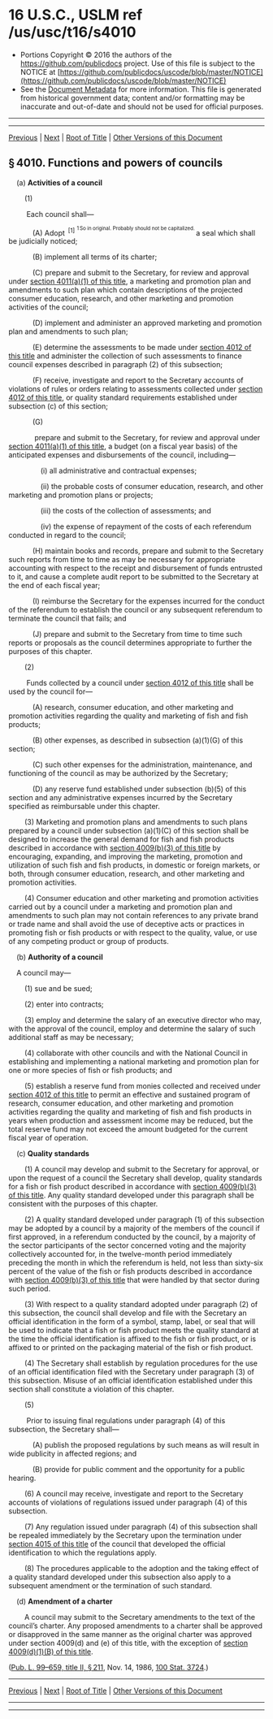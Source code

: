 ---
---

# 16 U.S.C., USLM ref /us/usc/t16/s4010

* Portions Copyright © 2016 the authors of the https://github.com/publicdocs project.
  Use of this file is subject to the NOTICE at [https://github.com/publicdocs/uscode/blob/master/NOTICE](https://github.com/publicdocs/uscode/blob/master/NOTICE)
* See the [Document Metadata](././../../../..//README.md) for more information.
  This file is generated from historical government data; content and/or formatting may be inaccurate and out-of-date and should not be used for official purposes.

----------
----------

[Previous](./../../../..//us/usc/t16/ch60/m__us_usc_t16_s4009.md) | [Next](./../../../..//us/usc/t16/ch60/m__us_usc_t16_s4011.md) | [Root of Title](./../../../../) | [Other Versions of this Document](https://publicdocs.github.io/go/links?ns=uslm&ref=%2Fus%2Fusc%2Ft16%2Fs4010)

## § 4010. Functions and powers of councils

    (a) __Activities of a council__ 

        (1)

         Each council shall—

            (A) Adopt  <sup>\[1\]</sup>  <sup><sup> 1 So in original. Probably should not be capitalized. </sup></sup>  a seal which shall be judicially noticed;

            (B) implement all terms of its charter;

            (C) prepare and submit to the Secretary, for review and approval under [section 4011(a)(1) of this title][/us/usc/t16/s4011/a/1], a marketing and promotion plan and amendments to such plan which contain descriptions of the projected consumer education, research, and other marketing and promotion activities of the council;

            (D) implement and administer an approved marketing and promotion plan and amendments to such plan;

            (E) determine the assessments to be made under [section 4012 of this title][/us/usc/t16/s4012] and administer the collection of such assessments to finance council expenses described in paragraph (2) of this subsection;

            (F) receive, investigate and report to the Secretary accounts of violations of rules or orders relating to assessments collected under [section 4012 of this title][/us/usc/t16/s4012], or quality standard requirements established under subsection (c) of this section;

            (G)

             prepare and submit to the Secretary, for review and approval under [section 4011(a)(1) of this title][/us/usc/t16/s4011/a/1], a budget (on a fiscal year basis) of the anticipated expenses and disbursements of the council, including—

                (i) all administrative and contractual expenses;

                (ii) the probable costs of consumer education, research, and other marketing and promotion plans or projects;

                (iii) the costs of the collection of assessments; and

                (iv) the expense of repayment of the costs of each referendum conducted in regard to the council;

            (H) maintain books and records, prepare and submit to the Secretary such reports from time to time as may be necessary for appropriate accounting with respect to the receipt and disbursement of funds entrusted to it, and cause a complete audit report to be submitted to the Secretary at the end of each fiscal year;

            (I) reimburse the Secretary for the expenses incurred for the conduct of the referendum to establish the council or any subsequent referendum to terminate the council that fails; and

            (J) prepare and submit to the Secretary from time to time such reports or proposals as the council determines appropriate to further the purposes of this chapter.

        (2)

         Funds collected by a council under [section 4012 of this title][/us/usc/t16/s4012] shall be used by the council for—

            (A) research, consumer education, and other marketing and promotion activities regarding the quality and marketing of fish and fish products;

            (B) other expenses, as described in subsection (a)(1)(G) of this section;

            (C) such other expenses for the administration, maintenance, and functioning of the council as may be authorized by the Secretary;

            (D) any reserve fund established under subsection (b)(5) of this section and any administrative expenses incurred by the Secretary specified as reimbursable under this chapter.

        (3) Marketing and promotion plans and amendments to such plans prepared by a council under subsection (a)(1)(C) of this section shall be designed to increase the general demand for fish and fish products described in accordance with [section 4009(b)(3) of this title][/us/usc/t16/s4009/b/3] by encouraging, expanding, and improving the marketing, promotion and utilization of such fish and fish products, in domestic or foreign markets, or both, through consumer education, research, and other marketing and promotion activities.

        (4) Consumer education and other marketing and promotion activities carried out by a council under a marketing and promotion plan and amendments to such plan may not contain references to any private brand or trade name and shall avoid the use of deceptive acts or practices in promoting fish or fish products or with respect to the quality, value, or use of any competing product or group of products.

    (b) __Authority of a council__ 

    A council may—

        (1) sue and be sued;

        (2) enter into contracts;

        (3) employ and determine the salary of an executive director who may, with the approval of the council, employ and determine the salary of such additional staff as may be necessary;

        (4) collaborate with other councils and with the National Council in establishing and implementing a national marketing and promotion plan for one or more species of fish or fish products; and

        (5) establish a reserve fund from monies collected and received under [section 4012 of this title][/us/usc/t16/s4012] to permit an effective and sustained program of research, consumer education, and other marketing and promotion activities regarding the quality and marketing of fish and fish products in years when production and assessment income may be reduced, but the total reserve fund may not exceed the amount budgeted for the current fiscal year of operation.

    (c) __Quality standards__ 

        (1) A council may develop and submit to the Secretary for approval, or upon the request of a council the Secretary shall develop, quality standards for a fish or fish product described in accordance with [section 4009(b)(3) of this title][/us/usc/t16/s4009/b/3]. Any quality standard developed under this paragraph shall be consistent with the purposes of this chapter.

        (2) A quality standard developed under paragraph (1) of this subsection may be adopted by a council by a majority of the members of the council if first approved, in a referendum conducted by the council, by a majority of the sector participants of the sector concerned voting and the majority collectively accounted for, in the twelve-month period immediately preceding the month in which the referendum is held, not less than sixty-six percent of the value of the fish or fish products described in accordance with [section 4009(b)(3) of this title][/us/usc/t16/s4009/b/3] that were handled by that sector during such period.

        (3) With respect to a quality standard adopted under paragraph (2) of this subsection, the council shall develop and file with the Secretary an official identification in the form of a symbol, stamp, label, or seal that will be used to indicate that a fish or fish product meets the quality standard at the time the official identification is affixed to the fish or fish product, or is affixed to or printed on the packaging material of the fish or fish product.

        (4) The Secretary shall establish by regulation procedures for the use of an official identification filed with the Secretary under paragraph (3) of this subsection. Misuse of an official identification established under this section shall constitute a violation of this chapter.

        (5)

         Prior to issuing final regulations under paragraph (4) of this subsection, the Secretary shall—

            (A) publish the proposed regulations by such means as will result in wide publicity in affected regions; and

            (B) provide for public comment and the opportunity for a public hearing.

        (6) A council may receive, investigate and report to the Secretary accounts of violations of regulations issued under paragraph (4) of this subsection.

        (7) Any regulation issued under paragraph (4) of this subsection shall be repealed immediately by the Secretary upon the termination under [section 4015 of this title][/us/usc/t16/s4015] of the council that developed the official identification to which the regulations apply.

        (8) The procedures applicable to the adoption and the taking effect of a quality standard developed under this subsection also apply to a subsequent amendment or the termination of such standard.

    (d) __Amendment of a charter__ 

        A council may submit to the Secretary amendments to the text of the council’s charter. Any proposed amendments to a charter shall be approved or disapproved in the same manner as the original charter was approved under section 4009(d) and (e) of this title, with the exception of [section 4009(d)(1)(B) of this title][/us/usc/t16/s4009/d/1/B].

([Pub. L. 99–659, title II, § 211][/us/pl/99/659/s211], Nov. 14, 1986, [100 Stat. 3724][/us/stat/100/3724].)

----------

[Previous](./../../../..//us/usc/t16/ch60/m__us_usc_t16_s4009.md) | [Next](./../../../..//us/usc/t16/ch60/m__us_usc_t16_s4011.md) | [Root of Title](./../../../../) | [Other Versions of this Document](https://publicdocs.github.io/go/links?ns=uslm&ref=%2Fus%2Fusc%2Ft16%2Fs4010)

----------
----------

[/us/usc/t16/s4011/a/1]: https://publicdocs.github.io/go/links?ns=uslm&ref=%2Fus%2Fusc%2Ft16%2Fs4011%2Fa%2F1
[/us/usc/t16/s4012]: https://publicdocs.github.io/go/links?ns=uslm&ref=%2Fus%2Fusc%2Ft16%2Fs4012
[/us/usc/t16/s4012]: https://publicdocs.github.io/go/links?ns=uslm&ref=%2Fus%2Fusc%2Ft16%2Fs4012
[/us/usc/t16/s4011/a/1]: https://publicdocs.github.io/go/links?ns=uslm&ref=%2Fus%2Fusc%2Ft16%2Fs4011%2Fa%2F1
[/us/usc/t16/s4012]: https://publicdocs.github.io/go/links?ns=uslm&ref=%2Fus%2Fusc%2Ft16%2Fs4012
[/us/usc/t16/s4009/b/3]: https://publicdocs.github.io/go/links?ns=uslm&ref=%2Fus%2Fusc%2Ft16%2Fs4009%2Fb%2F3
[/us/usc/t16/s4012]: https://publicdocs.github.io/go/links?ns=uslm&ref=%2Fus%2Fusc%2Ft16%2Fs4012
[/us/usc/t16/s4009/b/3]: https://publicdocs.github.io/go/links?ns=uslm&ref=%2Fus%2Fusc%2Ft16%2Fs4009%2Fb%2F3
[/us/usc/t16/s4009/b/3]: https://publicdocs.github.io/go/links?ns=uslm&ref=%2Fus%2Fusc%2Ft16%2Fs4009%2Fb%2F3
[/us/usc/t16/s4015]: https://publicdocs.github.io/go/links?ns=uslm&ref=%2Fus%2Fusc%2Ft16%2Fs4015
[/us/usc/t16/s4009/d/1/B]: https://publicdocs.github.io/go/links?ns=uslm&ref=%2Fus%2Fusc%2Ft16%2Fs4009%2Fd%2F1%2FB
[/us/pl/99/659/s211]: https://publicdocs.github.io/go/links?ns=uslm&ref=%2Fus%2Fpl%2F99%2F659%2Fs211
[/us/stat/100/3724]: https://publicdocs.github.io/go/links?ns=uslm&ref=%2Fus%2Fstat%2F100%2F3724


